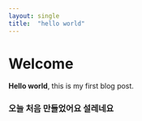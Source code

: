 ```yaml
---
layout: single
title:  "hello world"
---
```


# Welcome

**Hello world**, this is my first blog post.
### 오늘 처음 만들었어요 설레네요

